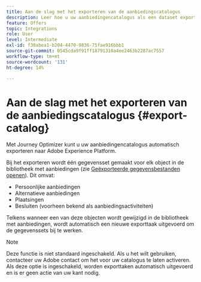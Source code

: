 ```yaml
---
title: Aan de slag met het exporteren van de aanbiedingscatalogus
description: Leer hoe u uw aanbiedingencatalogus als een dataset exporteert
feature: Offers
topic: Integrations
role: User
level: Intermediate
exl-id: f30abea1-b204-4470-9836-75fae916bbb1
source-git-commit: 0545cda9f91ff18791310a4ee2463b2287ac7557
workflow-type: tm+mt
source-wordcount: '131'
ht-degree: 14%

---
```


# Aan de slag met het exporteren van de aanbiedingscatalogus {#export-catalog}

Met Journey Optimizer kunt u uw aanbiedingencatalogus automatisch exporteren naar Adobe Experience Platform.

Bij het exporteren wordt één gegevensset gemaakt voor elk object in de bibliotheek met aanbiedingen (zie [Geëxporteerde gegevensbestanden openen](../export-catalog/access-dataset.md)). Dit omvat:

* Persoonlijke aanbiedingen
* Alternatieve aanbiedingen
* Plaatsingen
* Besluiten (voorheen bekend als aanbiedingsactiviteiten)

Telkens wanneer een van deze objecten wordt gewijzigd in de bibliotheek met aanbiedingen, wordt automatisch een nieuwe exporttaak uitgevoerd om de gegevenssets bij te werken.

>[!NOTE]
>
>Deze functie is niet standaard ingeschakeld. Als u het wilt gebruiken, contacteer uw Adobe contact om het voor uw catalogus te laten activeren. Als deze optie is ingeschakeld, worden exporttaken automatisch uitgevoerd en is er geen actie van uw kant nodig.
